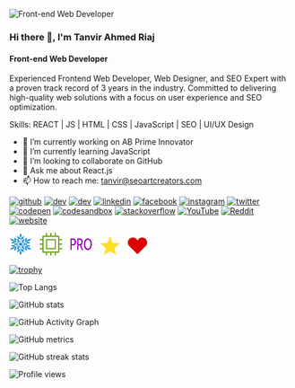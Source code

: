 ![Front-end Web Developer](https://media.licdn.com/dms/image/D5616AQGbug0VXZFARQ/profile-displaybackgroundimage-shrink_350_1400/0/1683960524864?e=1691625600&v=beta&t=BmHVwXnAyd6sbygvfzu_OgOlORJdmHrX05zu8y41lYM)


### Hi there 👋, I'm Tanvir Ahmed Riaj
#### Front-end Web Developer


Experienced Frontend Web Developer, Web Designer, and SEO Expert with a proven track record of 3 years in the industry. Committed to delivering high-quality web solutions with a focus on user experience and SEO optimization.

Skills: REACT | JS | HTML | CSS | JavaScript | SEO | UI/UX Design

- 🔭 I’m currently working on AB Prime Innovator 
- 🌱 I’m currently learning JavaScript 
- 👯 I’m looking to collaborate on GitHub 
- 💬 Ask me about React.js 
- 📫 How to reach me: tanvir@seoartcreators.com 


[<img src='https://cdn.jsdelivr.net/npm/simple-icons@3.0.1/icons/github.svg' alt='github' height='40'>](https://github.com/webdevtanvir)  [<img src='https://cdn.jsdelivr.net/npm/simple-icons@3.0.1/icons/dev-dot-to.svg' alt='dev' height='40'>](https://dev.to/webdevtanvir)  [<img src='https://cdn.jsdelivr.net/npm/simple-icons@3.0.1/icons/hashnode.svg' alt='dev' height='40'>](webdevtanvir)  [<img src='https://cdn.jsdelivr.net/npm/simple-icons@3.0.1/icons/linkedin.svg' alt='linkedin' height='40'>](https://www.linkedin.com/in/webdevtanvir/)  [<img src='https://cdn.jsdelivr.net/npm/simple-icons@3.0.1/icons/facebook.svg' alt='facebook' height='40'>](https://www.facebook.com/webdevtanvir)  [<img src='https://cdn.jsdelivr.net/npm/simple-icons@3.0.1/icons/instagram.svg' alt='instagram' height='40'>](https://www.instagram.com/webdev.tanvir/)  [<img src='https://cdn.jsdelivr.net/npm/simple-icons@3.0.1/icons/twitter.svg' alt='twitter' height='40'>](https://twitter.com/webdevtanvir)  [<img src='https://cdn.jsdelivr.net/npm/simple-icons@3.0.1/icons/codepen.svg' alt='codepen' height='40'>](https://codepen.io/webdevtanvir)  [<img src='https://cdn.jsdelivr.net/npm/simple-icons@3.0.1/icons/codesandbox.svg' alt='codesandbox' height='40'>](https://codesandbox.io/u/webdevtanvir)  [<img src='https://cdn.jsdelivr.net/npm/simple-icons@3.0.1/icons/stackoverflow.svg' alt='stackoverflow' height='40'>](https://stackoverflow.com/users/webdevtanvir)  [<img src='https://cdn.jsdelivr.net/npm/simple-icons@3.0.1/icons/youtube.svg' alt='YouTube' height='40'>](https://www.youtube.com/channel/webdevtanvir)  [<img src='https://cdn.jsdelivr.net/npm/simple-icons@3.0.1/icons/reddit.svg' alt='Reddit' height='40'>](https://www.reddit.com/user/webdevtanvir)  [<img src='https://cdn.jsdelivr.net/npm/simple-icons@3.0.1/icons/icloud.svg' alt='website' height='40'>](https://www.seoartcreators.com)  


<a href='https://archiveprogram.github.com/'><img src='https://raw.githubusercontent.com/acervenky/animated-github-badges/master/assets/acbadge.gif' width='40' height='40'></a> <a href='https://docs.github.com/en/developers'><img src='https://raw.githubusercontent.com/acervenky/animated-github-badges/master/assets/devbadge.gif' width='40' height='40'></a> <a href='https://github.com/pricing'><img src='https://raw.githubusercontent.com/acervenky/animated-github-badges/master/assets/pro.gif' width='40' height='40'></a> <a href='https://stars.github.com/'><img src='https://raw.githubusercontent.com/acervenky/animated-github-badges/master/assets/starbadge.gif' width='35' height='35'></a> <a href='https://docs.github.com/en/github/supporting-the-open-source-community-with-github-sponsors'><img src='https://raw.githubusercontent.com/acervenky/animated-github-badges/master/assets/sponsorbadge.gif' width='35' height='35'></a> 


[![trophy](https://github-profile-trophy.vercel.app/?username=webdevtanvir)](https://github.com/ryo-ma/github-profile-trophy)

![Top Langs](https://github-readme-stats.vercel.app/api/top-langs/?username=anuraghazra&langs_count=8)

![GitHub stats](https://github-readme-stats.vercel.app/api?username=webdevtanvir&show_icons=true&count_private=true)  

![GitHub Activity Graph](https://activity-graph.herokuapp.com/graph?username=webdevtanvir)  

![GitHub metrics](https://metrics.lecoq.io/webdevtanvir)  

![GitHub streak stats](https://streak-stats.demolab.com/?user=webdevtanvir)  

![Profile views](https://gpvc.arturio.dev/webdevtanvir)  
